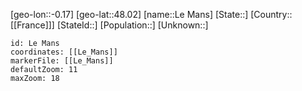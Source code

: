 ﻿---
location: [48.02,-0.17]
mapzoom: [7,12] 
mapmarker: city 
type: City
tags:
- geo/City


SpocWebEntityId: 31894
isDeleted: false
confidential: public

---
[geo-lon::-0.17]
[geo-lat::48.02]
[name::Le Mans]
[State::]
[Country::[[France]]]
[StateId::]
[Population::]
[Unknown::]


```leaflet
id: Le Mans
coordinates: [[Le_Mans]]
markerFile: [[Le_Mans]]
defaultZoom: 11 
maxZoom: 18
```
